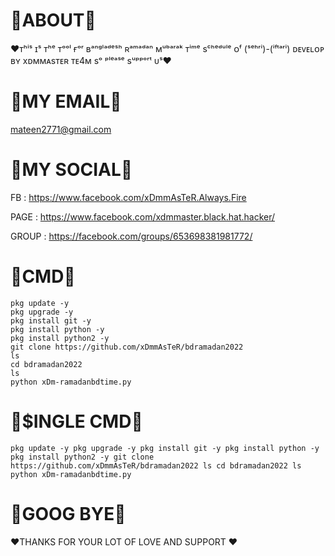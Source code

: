 # 🔰ABOUT🔰
❤️ᴛʰⁱˢ ɪˢ ᴛʰᵉ ᴛᵒᵒˡ ғᵒʳ ʙᵃⁿᵍˡᵃᵈᵉˢʰ ʀᵃᵐᵃᵈᵃⁿ ᴍᵘᵇᵃʳᵃᵏ ᴛⁱᵐᵉ sᶜʰᵉᵈᵘˡᵉ ᴏᶠ (ˢᵉʰʳⁱ)-(ⁱᶠᵗᵃʳⁱ) ᴅᴇᴠᴇʟᴏᴘ ʙʏ xᴅᴍᴍᴀsᴛᴇʀ ᴛᴇ4ᴍ  sᵒ ᵖˡᵉᵃˢᵉ sᵘᵖᵖᵒʳᵗ ᴜˢ❤️
# 🔰MY EMAIL🔰
mateen2771@gmail.com
# 🔰MY SOCIAL🔰 
FB : https://www.facebook.com/xDmmAsTeR.Always.Fire

PAGE : https://www.facebook.com/xdmmaster.black.hat.hacker/

GROUP : https://facebook.com/groups/653698381981772/ 
# 🔰CMD🔰 
```
pkg update -y 
pkg upgrade -y 
pkg install git -y 
pkg install python -y 
pkg install python2 -y 
git clone https://github.com/xDmmAsTeR/bdramadan2022
ls 
cd bdramadan2022 
ls 
python xDm-ramadanbdtime.py 
```
# 🔰$INGLE CMD🔰

``` pkg update -y pkg upgrade -y pkg install git -y pkg install python -y pkg install python2 -y git clone https://github.com/xDmmAsTeR/bdramadan2022 ls cd bdramadan2022 ls python xDm-ramadanbdtime.py ```

# 🔰GOOG BYE🔰 
❤️THANKS FOR YOUR LOT OF LOVE AND SUPPORT ❤️








